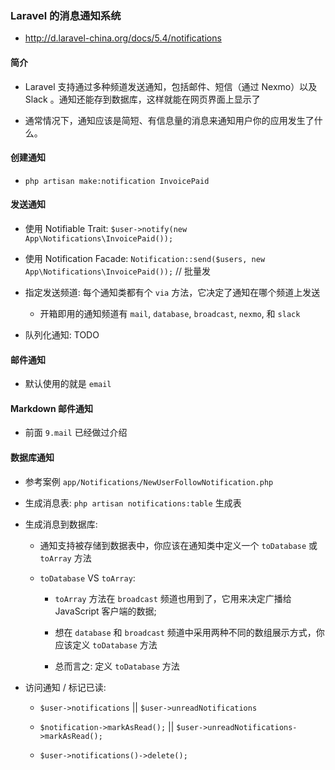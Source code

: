 ### Laravel 的消息通知系统
* http://d.laravel-china.org/docs/5.4/notifications


#### 简介
* Laravel 支持通过多种频道发送通知，包括邮件、短信（通过 Nexmo）以及 Slack 。通知还能存到数据库，这样就能在网页界面上显示了

* 通常情况下，通知应该是简短、有信息量的消息来通知用户你的应用发生了什么。


#### 创建通知
* `php artisan make:notification InvoicePaid`


#### 发送通知
* 使用 Notifiable Trait: `$user->notify(new App\Notifications\InvoicePaid());`

* 使用 Notification Facade: `Notification::send($users, new App\Notifications\InvoicePaid());` // 批量发

* 指定发送频道: 每个通知类都有个 `via` 方法，它决定了通知在哪个频道上发送
    * 开箱即用的通知频道有 `mail`, `database`, `broadcast`, `nexmo`, 和 `slack`

* 队列化通知: TODO


#### 邮件通知
* 默认使用的就是 `email`


#### Markdown 邮件通知
* 前面 `9.mail` 已经做过介绍


#### 数据库通知
* 参考案例 `app/Notifications/NewUserFollowNotification.php`

* 生成消息表: `php artisan notifications:table` 生成表

* 生成消息到数据库:
    * 通知支持被存储到数据表中，你应该在通知类中定义一个 `toDatabase` 或 `toArray` 方法

    * `toDatabase` VS `toArray`:
        * `toArray` 方法在 `broadcast` 频道也用到了，它用来决定广播给 JavaScript 客户端的数据;

        * 想在 `database` 和 `broadcast` 频道中采用两种不同的数组展示方式，你应该定义 `toDatabase` 方法

        * 总而言之: 定义 `toDatabase` 方法

* 访问通知 / 标记已读:
    * `$user->notifications` || `$user->unreadNotifications`

    * `$notification->markAsRead();` || `$user->unreadNotifications->markAsRead();`

    * `$user->notifications()->delete();`
